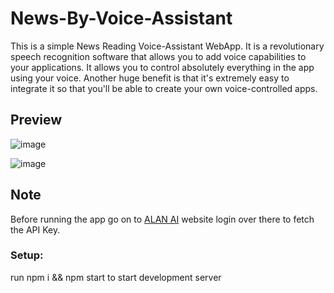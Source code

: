 # News-By-Voice-Assistant

This is a simple News Reading Voice-Assistant WebApp. It is a revolutionary speech recognition software that allows you to add voice capabilities to your applications. It allows you to control absolutely everything in the app using your voice. Another huge benefit is that it's extremely easy to integrate it so that you'll be able to create your own voice-controlled apps.


## Preview 

![image](https://user-images.githubusercontent.com/55031190/103682915-825df980-4faf-11eb-9576-314bbfe43d48.png)

![image](https://user-images.githubusercontent.com/55031190/103682966-9570c980-4faf-11eb-9581-3c8a0d41d62e.png)


## Note

Before running the app go on to [ALAN AI](https://alan.app/) website login over there to fetch the API Key.

### Setup:

run npm i && npm start to start development server
